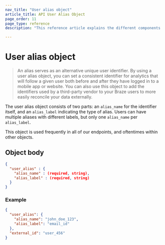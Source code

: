 ```yaml
---
nav_title: "User alias object"
article_title: API User Alias Object
page_order: 11
page_type: reference
description: "This reference article explains the different components of the user alias object."

---
```


# User alias object

> An alias serves as an alternative unique user identifier. By using a user alias object, you can set a consistent identifier for analytics that will follow a given user both before and after they have logged in to a mobile app or website. You can also use this object to add the identifiers used by a third-party vendor to your Braze users to more easily reconcile your data externally.

The user alias object consists of two parts: an `alias_name` for the identifier itself, and an `alias_label` indicating the type of alias. Users can have multiple aliases with different labels, but only one `alias_name` per `alias_label`.

This object is used frequently in all of our endpoints, and oftentimes within other objects.

## Object body

```json
{
  "user_alias" : {
    "alias_name" : (required, string),
    "alias_label" : (required, string)
  }
}
```

### Example

```json
{
  "user_alias": {
    "alias_name": "john_doe_123",
    "alias_label": "email_id"
  },
  "external_id": "user_456"
}
```